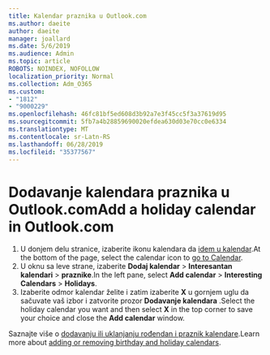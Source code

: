 ```yaml
---
title: Kalendar praznika u Outlook.com
ms.author: daeite
author: daeite
manager: joallard
ms.date: 5/6/2019
ms.audience: Admin
ms.topic: article
ROBOTS: NOINDEX, NOFOLLOW
localization_priority: Normal
ms.collection: Adm_O365
ms.custom:
- "1812"
- "9000229"
ms.openlocfilehash: 46fc81bf5ed608d3b92a7e3f45cc5f3a37619d95
ms.sourcegitcommit: 5fb7a4b28859690020efdea630d03e70cc0e6334
ms.translationtype: MT
ms.contentlocale: sr-Latn-RS
ms.lasthandoff: 06/28/2019
ms.locfileid: "35377567"
---
```

# <a name="add-a-holiday-calendar-in-outlookcom"></a><span data-ttu-id="f7b0c-102">Dodavanje kalendara praznika u Outlook.com</span><span class="sxs-lookup"><span data-stu-id="f7b0c-102">Add a holiday calendar in Outlook.com</span></span>

1. <span data-ttu-id="f7b0c-103">U donjem delu stranice, izaberite ikonu kalendara da [idem u kalendar](https://outlook.live.com/mail/calendar).</span><span class="sxs-lookup"><span data-stu-id="f7b0c-103">At the bottom of the page, select the calendar icon to [go to Calendar](https://outlook.live.com/mail/calendar).</span></span>
1. <span data-ttu-id="f7b0c-104">U oknu sa leve strane, izaberite **Dodaj kalendar** > **Interesantan kalendari** > **praznike**.</span><span class="sxs-lookup"><span data-stu-id="f7b0c-104">In the left pane, select **Add calendar** > **Interesting Calendars** > **Holidays**.</span></span>
1. <span data-ttu-id="f7b0c-105">Izaberite odmor kalendar želite i zatim izaberite **X** u gornjem uglu da sačuvate vaš izbor i zatvorite prozor **Dodavanje kalendara** .</span><span class="sxs-lookup"><span data-stu-id="f7b0c-105">Select the holiday calendar you want and then select **X** in the top corner to save your choice and close the **Add calendar** window.</span></span>

<span data-ttu-id="f7b0c-106">Saznajte više o [dodavanju ili uklanjanju rođendan i praznik kalendare](https://support.office.com/article/b8e636da-fda8-413f-940e-68396efa49a6).</span><span class="sxs-lookup"><span data-stu-id="f7b0c-106">Learn more about [adding or removing birthday and holiday calendars](https://support.office.com/article/b8e636da-fda8-413f-940e-68396efa49a6).</span></span>